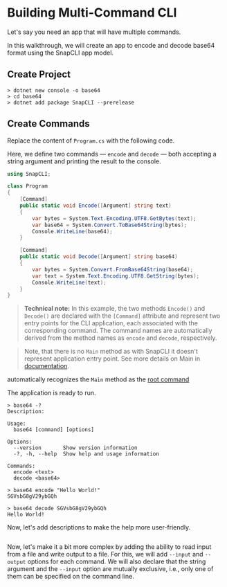 # Building Multi-Command CLI

Let's say you need an app that will have multiple commands.

In this walkthrough, we will create an app to encode and decode base64 format using the SnapCLI app model.

## Create Project

```console
> dotnet new console -o base64
> cd base64
> dotnet add package SnapCLI --prerelease
```

## Create Commands

Replace the content of `Program.cs` with the following code.

Here, we define two commands — `encode` and `decode` — both accepting a string argument and printing the result to the console.

```csharp
using SnapCLI;

class Program
{
    [Command]
    public static void Encode([Argument] string text)
    {
        var bytes = System.Text.Encoding.UTF8.GetBytes(text);
        var base64 = System.Convert.ToBase64String(bytes);
        Console.WriteLine(base64);
    }

    [Command]
    public static void Decode([Argument] string base64)
    {
        var bytes = System.Convert.FromBase64String(base64);
        var text = System.Text.Encoding.UTF8.GetString(bytes);
        Console.WriteLine(text);
    }
}
```

> **Technical note:** In this example, the two methods `Encode()` and `Decode()` are declared with the `[Command]` attribute and represent two entry points for the CLI application, each associated with the corresponding command. The command names are automatically derived from the method names as `encode` and `decode`, respectively.

> Note, that there is no `Main` method as with SnapCLI it doesn't represent application entry point. See more details on Main in [documentation](Documentation#main-method).

automatically recognizes the `Main` method as the [root command](Documentation#root-command) 

The application is ready to run.

```console
> base64 -?
Description:

Usage:
  base64 [command] [options]

Options:
  --version       Show version information
  -?, -h, --help  Show help and usage information

Commands:
  encode <text>
  decode <base64>

> base64 encode "Hello World!"
SGVsbG8gV29ybGQh

> base64 decode SGVsbG8gV29ybGQh
Hello World!
```

Now, let's add descriptions to make the help more user-friendly.

```csharp
```

Now, let's make it a bit more complex by adding the ability to read input from a file and write output to a file. For this, we will add `--input` and `--output` options for each command. We will also declare that the string argument and the `--input` option are mutually exclusive, i.e., only one of them can be specified on the command line.


